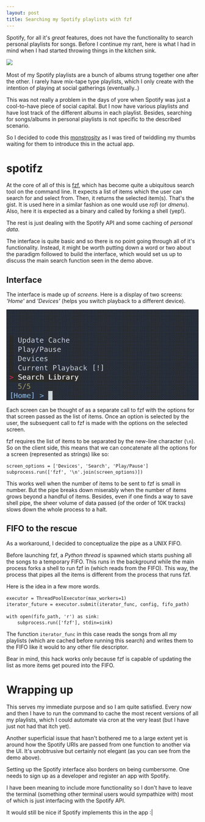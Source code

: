 ```yaml
---
layout: post
title: Searching my Spotify playlists with fzf
---
```


Spotify, for all it's _great_ features, does not have the functionality to
search personal playlists for songs. Before I continue my rant, here is what I
had in mind when I had started throwing things in the kitchen sink.

![](/images/search_demo.gif)

Most of my Spotify playlists are a bunch of albums strung together one after the
other. I rarely have mix-tape type playlists, which I only create with the
intention of playing at social gatherings (eventually..)

This was not really a problem in the days of yore when Spotify was just a
cool-to-have piece of social capital. But I now have various playlists and have
lost track of the different albums in each playlist. Besides, searching for
songs/albums in personal playlists is not specific to the described scenario.

So I decided to code this [monstrosity](https://github.com/junkmechanic/spotifz)
as I was tired of twiddling my thumbs waiting for them to introduce this in
the actual app.

# spotifz

At the core of all of this is [fzf](https://github.com/junegunn/fzf), which has
become quite a ubiquitous search tool on the command line.  It expects a list of
items which the user can search for and select from. Then, it returns the
selected item(s). That's the gist. It is used here in a similar fashion as one
would use _rofi_ (or _dmenu_). Also, here it is expected as a binary and called
by forking a shell (yep!).

The rest is just dealing with the Spotify API and some caching of _personal
data_.

The interface is quite basic and so there is no point going through all of it's
functionality. Instead, it might be worth putting down a word or two about the
paradigm followed to build the interface, which would set us up to discuss the
main search function seen in the demo above.

## Interface

The interface is made up of *screens*. Here is a display of two screens:
_'Home'_ and _'Devices'_ (helps you switch playback to a different device).

![](/images/screens.gif)

Each screen can be thought of as a separate call to fzf with the options for
that screen passed as the list of items. Once an option is selected by the
user, the subsequent call to fzf is made with the options on the selected
screen.

fzf requires the list of items to be separated by the new-line character (`\n`).
So on the client side, this means that we can concatenate all the options for a
screen (represented as strings) like so:

    screen_options = ['Devices', 'Search', 'Play/Pause']
    subprocess.run(['fzf', '\n'.join(screen_options)])

This works well when the number of items to be sent to fzf is small in number.
But the pipe breaks down miserably when the number of items grows beyond a
handful of items. Besides, even if one finds a way to save shell pipe, the sheer
volume of data passed (of the order of 10K tracks) slows down the whole process
to a halt.

## FIFO to the rescue

As a workaround, I decided to conceptualize the pipe as a UNIX FIFO.

Before launching fzf, a _Python thread_ is spawned which starts pushing all the
songs to a temporary FIFO. This runs in the background while the main process
forks a shell to run fzf in (which reads from the FIFO). This way, the process
that pipes all the items is different from the process that runs fzf.

Here is the idea in a few more words.

    executor = ThreadPoolExecutor(max_workers=1)
    iterator_future = executor.submit(iterator_func, config, fifo_path)

    with open(fifo_path, 'r') as sink:
        subprocess.run(['fzf'], stdin=sink)

The function `iterator_func` in this case reads the songs from all my playlists
(which are cached before running this search) and writes them to the FIFO like
it would to any other file descriptor.

Bear in mind, this hack works only because fzf is capable of updating the list
as more items get poured into the FIFO.

# Wrapping up

This serves my immediate purpose and so I am quite satisfied. Every now and then
I have to run the command to cache the most recent versions of all my playlists,
which I could automate via cron at the very least (but I have just not had that
itch yet).

Another superficial issue that hasn't bothered me to a large extent yet is
around how the Spotify URIs are passed from one function to another via the UI.
It's unobtrusive but certainly not elegant (as you can see from the demo above).

Setting up the Spotify interface also borders on being cumbersome. One needs to
sign up as a developer and register an app with Spotify.

I have been meaning to include more functionality so I don't have to leave the
terminal (something other terminal users would sympathize with) most of which is
just interfacing with the Spotify API.

It would still be nice if Spotify implements this in the app :\|

